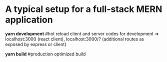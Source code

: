 <h1>A typical setup for a full-stack MERN application</h1>

<strong>yarn development</strong> #hot reload client and server codes for development => localhost:3000 (react client), localhost:3000/? (additional routes as exposed by express or client)

<strong>yarn build</strong> #production optimized build
